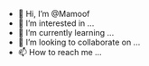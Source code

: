- 👋 Hi, I’m @Mamoof
- 👀 I’m interested in ...
- 🌱 I’m currently learning ...
- 💞️ I’m looking to collaborate on ...
- 📫 How to reach me ...

<!---
Mamoof/Mamoof is a ✨ special ✨ repository because its `README.md` (this file) appears on your GitHub profile.
You can click the Preview link to take a look at your changes.
--->
